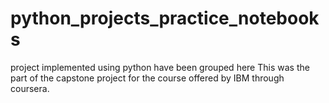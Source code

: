 # python_projects_practice_notebooks
project implemented using python have been grouped here
This was the part  of the capstone project for the course offered by IBM through coursera.
